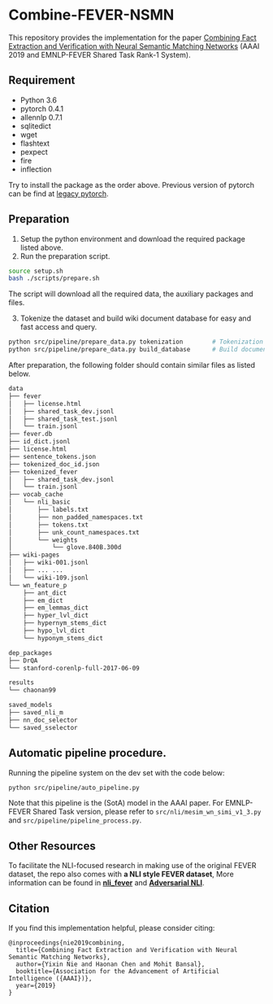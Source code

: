 # Combine-FEVER-NSMN
This repository provides the implementation for the paper [Combining Fact Extraction and Verification with Neural Semantic Matching Networks](https://arxiv.org/abs/1811.07039) (AAAI 2019 and EMNLP-FEVER Shared Task Rank-1 System).

## Requirement
* Python 3.6
* pytorch 0.4.1
* allennlp 0.7.1
* sqlitedict
* wget
* flashtext
* pexpect
* fire
* inflection

Try to install the package as the order above.
Previous version of pytorch can be find at [legacy pytorch](https://pytorch.org/get-started/previous-versions/).

## Preparation
1. Setup the python environment and download the required package listed above.
2. Run the preparation script.
```bash
source setup.sh
bash ./scripts/prepare.sh
```
The script will download all the required data, the auxiliary packages and files.

3. Tokenize the dataset and build wiki document database for easy and fast access and query.
```bash
python src/pipeline/prepare_data.py tokenization        # Tokenization
python src/pipeline/prepare_data.py build_database      # Build document database. (This might take a while)
```

After preparation, the following folder should contain similar files as listed below.
```bash
data
├── fever
│   ├── license.html
│   ├── shared_task_dev.jsonl
│   ├── shared_task_test.jsonl
│   └── train.jsonl
├── fever.db
├── id_dict.jsonl
├── license.html
├── sentence_tokens.json
├── tokenized_doc_id.json
├── tokenized_fever
│   ├── shared_task_dev.jsonl
│   └── train.jsonl
├── vocab_cache
│   └── nli_basic
│       ├── labels.txt
│       ├── non_padded_namespaces.txt
│       ├── tokens.txt
│       ├── unk_count_namespaces.txt
│       └── weights
│           └── glove.840B.300d
├── wiki-pages
│   ├── wiki-001.jsonl
│   ├── ... ...
│   └── wiki-109.jsonl
└── wn_feature_p
    ├── ant_dict
    ├── em_dict
    ├── em_lemmas_dict
    ├── hyper_lvl_dict
    ├── hypernym_stems_dict
    ├── hypo_lvl_dict
    └── hyponym_stems_dict
```
```bash
dep_packages
├── DrQA
└── stanford-corenlp-full-2017-06-09
```
```bash
results
└── chaonan99
```
```bash
saved_models
├── saved_nli_m
├── nn_doc_selector
└── saved_sselector
```

## Automatic pipeline procedure.
Running the pipeline system on the dev set with the code below:
```bash
python src/pipeline/auto_pipeline.py
```
Note that this pipeline is the (SotA) model in the AAAI paper. 
For EMNLP-FEVER Shared Task version, please refer to `src/nli/mesim_wn_simi_v1_3.py` and `src/pipeline/pipeline_process.py`.

## Other Resources
To facilitate the NLI-focused research in making use of the original FEVER dataset, the repo also comes with **a NLI style FEVER dataset**, 
More information can be found in [**nli_fever**](https://github.com/easonnie/combine-FEVER-NSMN/blob/master/other_resources/nli_fever.md) and [**Adversarial NLI**](https://adversarialnli.com/).

## Citation
If you find this implementation helpful, please consider citing:
```
@inproceedings{nie2019combining,
  title={Combining Fact Extraction and Verification with Neural Semantic Matching Networks},
  author={Yixin Nie and Haonan Chen and Mohit Bansal},
  booktitle={Association for the Advancement of Artificial Intelligence ({AAAI})},
  year={2019}
}
```